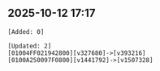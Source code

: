 ## 2025-10-12 17:17
```
[Added: 0]

[Updated: 2]
[01004FF021942800][v327680]->[v393216]
[0100A250097F0800][v1441792]->[v1507328]
```
